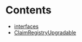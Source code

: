 

# Contents
- [interfaces](/src/interfaces)
- [ClaimRegistryUpgradable](ClaimRegistryUpgradable.sol/contract.ClaimRegistryUpgradable.md)
